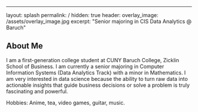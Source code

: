 ---
layout: splash
permalink: /
hidden: true
header:
  overlay_image: /assets/overlay_image.jpg
excerpt: "Senior majoring in CIS Data Analytics @ Baruch"

## About Me
I am a first-generation college student at CUNY Baruch College, Zicklin School of Business. I am currently a senior majoring in Computer Information Systems (Data Analytics Track) with a minor in Mathematics. I am very interested in data science because the ability to turn raw data into actionable insights that guide business decisions or solve a problem is truly fascinating and powerful.

Hobbies: Anime, tea, video games, guitar, music.
